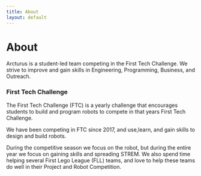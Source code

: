 ```yaml
---
title: About
layout: default
---
```


# About
Arcturus is a student-led team competing in the First Tech Challenge. We strive to improve and gain skills in Engineering, Programming, Business, and Outreach.

### First Tech Challenge

The First Tech Challenge (FTC) is a yearly challenge that encourages students to build and program robots to compete in that years First Tech Challenge.

We have been competing in FTC since 2017, and use,learn, and gain skills to design and build robots. 

During the competitive season we focus on the robot, but during the entire year we focus on gaining skills and spreading STREM. 
We also spend time helping several First Lego League (FLL) teams, and love to help these teams do well in their Project and Robot Competition.